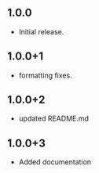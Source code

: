 ## 1.0.0

* Initial release.

## 1.0.0+1

* formatting fixes.

## 1.0.0+2

* updated README.md

## 1.0.0+3

* Added documentation